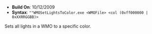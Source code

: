 - **Build On**: 10/12/2009
- **Syntax**: `""WMOSetLightsToColor.exe <WMOFile> <col (0xff000000 | 0xXXRRGGBB)>`

Sets all lights in a WMO to a specific color.